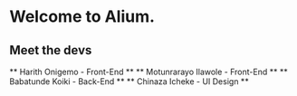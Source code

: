# Welcome to Alium.
## Meet the devs
** Harith Onigemo - Front-End **
** Motunrarayo Ilawole - Front-End **
** Babatunde Koiki - Back-End **
** Chinaza Icheke - UI Design **
